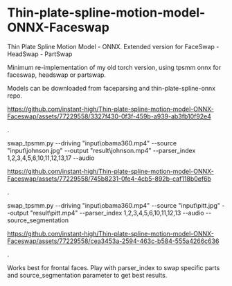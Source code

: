 # Thin-plate-spline-motion-model-ONNX-Faceswap
Thin Plate Spline Motion Model - ONNX. Extended version for FaceSwap - HeadSwap - PartSwap

Minimum re-implementation of my old torch version, using tpsmm onnx for faceswap, headswap or partswap.

Models can be downloaded from faceparsing and thin-plate-spline-onnx repo.

https://github.com/instant-high/Thin-plate-spline-motion-model-ONNX-Faceswap/assets/77229558/3327f430-0f3f-459b-a939-ab3fb10f92e4



.

swap_tpsmm.py --driving "input\obama360.mp4" --source "input\johnson.jpg" --output "result\johnson.mp4" --parser_index 1,2,3,4,5,6,10,11,12,13,17 --audio

https://github.com/instant-high/Thin-plate-spline-motion-model-ONNX-Faceswap/assets/77229558/745b8231-0fe4-4cb5-892b-caf118b0ef6b

.

swap_tpsmm.py --driving "input\obama360.mp4" --source "input\pitt.jpg" --output "result\pitt.mp4" --parser_index 1,2,3,4,5,6,10,11,12,13 --audio --source_segmentation

https://github.com/instant-high/Thin-plate-spline-motion-model-ONNX-Faceswap/assets/77229558/cea3453a-2594-463c-b584-555a4266c636

.

Works best for frontal faces. Play with parser_index to swap specific parts and source_segmentation parameter to get best results.







